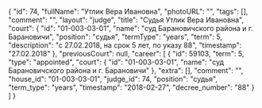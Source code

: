{
    "id": 74,
    "fullName": "Утлик Вера Ивановна",
    "photoURL": "",
    "tags": [],
    "comment": "",
    "layout": "judge",
    "title": "Судья Утлик Вера Ивановна",
    "court": {
        "id": "01-003-03-01",
        "name": "суд Барановичского района и г. Барановичи",
        "position": "судья",
        "termType": "years",
        "term": 5,
        "description": "c 27.02.2018, на срок 5 лет, по указу 88",
        "timestamp": "27.02.2018"
    },
    "previousCourt": null,
    "career": [
        {
            "id": 59103,
            "term": 5,
            "type": "appointed",
            "court": {
                "id": "01-003-03-01",
                "name": "суд Барановичского района и г. Барановичи"
            },
            "extra": [],
            "comment": "",
            "house_id": "01-003-03-01",
            "judge_id": 74,
            "position": "судья",
            "term_type": "years",
            "timestamp": "2018-02-27",
            "decree_number": "88"
        }
    ]
}